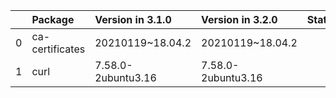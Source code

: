 <!-- markdown-link-check-disable -->

|    | Package         | Version in 3.1.0   | Version in 3.2.0   | Status   |
|---:|:----------------|:-------------------|:-------------------|:---------|
|  0 | ca-certificates | 20210119~18.04.2   | 20210119~18.04.2   |          |
|  1 | curl            | 7.58.0-2ubuntu3.16 | 7.58.0-2ubuntu3.16 |          |